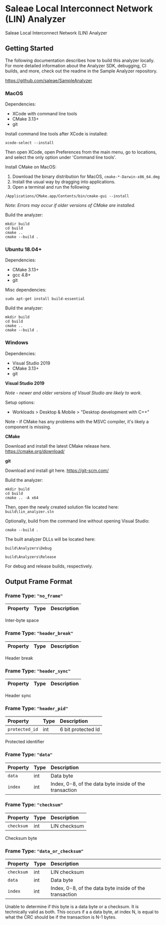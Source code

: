 # Saleae Local Interconnect Network (LIN) Analyzer

Saleae Local Interconnect Network (LIN) Analyzer

## Getting Started

The following documentation describes how to build this analyzer locally. For more detailed information about the Analyzer SDK, debugging, CI builds, and more, check out the readme in the Sample Analyzer repository.

https://github.com/saleae/SampleAnalyzer

### MacOS

Dependencies:

- XCode with command line tools
- CMake 3.13+
- git

Install command line tools after XCode is installed:

```
xcode-select --install
```

Then open XCode, open Preferences from the main menu, go to locations, and select the only option under 'Command line tools'.

Install CMake on MacOS:

1. Download the binary distribution for MacOS, `cmake-*-Darwin-x86_64.dmg`
2. Install the usual way by dragging into applications.
3. Open a terminal and run the following:

```
/Applications/CMake.app/Contents/bin/cmake-gui --install
```

_Note: Errors may occur if older versions of CMake are installed._

Build the analyzer:

```
mkdir build
cd build
cmake ..
cmake --build .
```

### Ubuntu 18.04+

Dependencies:

- CMake 3.13+
- gcc 4.8+
- git

Misc dependencies:

```
sudo apt-get install build-essential
```

Build the analyzer:

```
mkdir build
cd build
cmake ..
cmake --build .
```

### Windows

Dependencies:

- Visual Studio 2019
- CMake 3.13+
- git

**Visual Studio 2019**

_Note - newer and older versions of Visual Studio are likely to work._

Setup options:

- Workloads > Desktop & Mobile > "Desktop development with C++"

Note - if CMake has any problems with the MSVC compiler, it's likely a component is missing.

**CMake**

Download and install the latest CMake release here.
https://cmake.org/download/

**git**

Download and install git here.
https://git-scm.com/

Build the analyzer:

```
mkdir build
cd build
cmake .. -A x64
```

Then, open the newly created solution file located here: `build\lin_analyzer.sln`

Optionally, build from the command line without opening Visual Studio:

```
cmake --build .
```

The built analyzer DLLs will be located here:

`build\Analyzers\Debug`

`build\Analyzers\Release`

For debug and release builds, respectively.


## Output Frame Format
  
### Frame Type: `"no_frame"`

| Property | Type | Description |
| :--- | :--- | :--- |


Inter-byte space

### Frame Type: `"header_break"`

| Property | Type | Description |
| :--- | :--- | :--- |


Header break

### Frame Type: `"header_sync"`

| Property | Type | Description |
| :--- | :--- | :--- |


Header sync

### Frame Type: `"header_pid"`

| Property | Type | Description |
| :--- | :--- | :--- |
| `protected_id` | int | 6 bit protected Id |

Protected identifier

### Frame Type: `"data"`

| Property | Type | Description |
| :--- | :--- | :--- |
| `data` | int | Data byte |
| `index` | int | Index, 0-8, of the data byte inside of the transaction |

### Frame Type: `"checksum"`

| Property | Type | Description |
| :--- | :--- | :--- |
| `checksum` | int | LIN checksum |

Checksum byte

### Frame Type: `"data_or_checksum"`

| Property | Type | Description |
| :--- | :--- | :--- |
| `checksum` | int | LIN checksum |
| `data` | int | Data byte |
| `index` | int | Index, 0-8, of the data byte inside of the transaction |

Unable to determine if this byte is a data byte or a checksum. It is technically valid as both. This occurs if a a data byte, at index N, is equal to what the CRC should be if the transaction is N-1 bytes.

